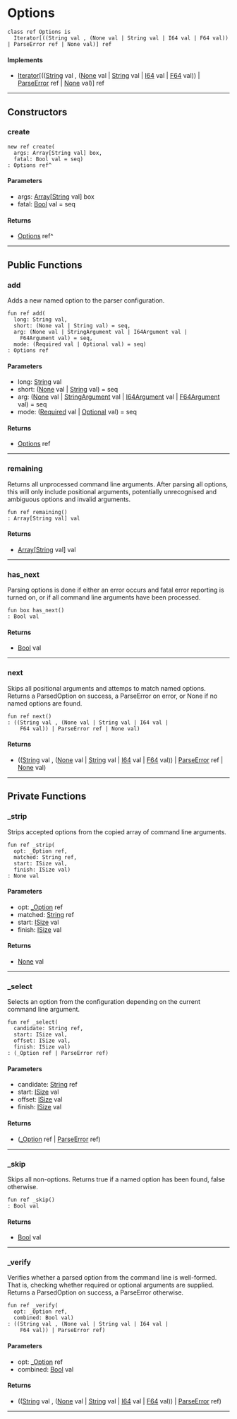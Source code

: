 # Options

```pony
class ref Options is
  Iterator[((String val , (None val | String val | I64 val | F64 val)) | ParseError ref | None val)] ref
```

#### Implements

* [Iterator](builtin-Iterator)\[(([String](builtin-String) val , ([None](builtin-None) val | [String](builtin-String) val | [I64](builtin-I64) val | [F64](builtin-F64) val)) | [ParseError](wallaroo_labs-options-ParseError) ref | [None](builtin-None) val)\] ref

---

## Constructors

### create

```pony
new ref create(
  args: Array[String val] box,
  fatal: Bool val = seq)
: Options ref^
```
#### Parameters

*   args: [Array](builtin-Array)\[[String](builtin-String) val\] box
*   fatal: [Bool](builtin-Bool) val = seq

#### Returns

* [Options](wallaroo_labs-options-Options) ref^

---

## Public Functions

### add

Adds a new named option to the parser configuration.


```pony
fun ref add(
  long: String val,
  short: (None val | String val) = seq,
  arg: (None val | StringArgument val | I64Argument val | 
    F64Argument val) = seq,
  mode: (Required val | Optional val) = seq)
: Options ref
```
#### Parameters

*   long: [String](builtin-String) val
*   short: ([None](builtin-None) val | [String](builtin-String) val) = seq
*   arg: ([None](builtin-None) val | [StringArgument](wallaroo_labs-options-StringArgument) val | [I64Argument](wallaroo_labs-options-I64Argument) val | 
    [F64Argument](wallaroo_labs-options-F64Argument) val) = seq
*   mode: ([Required](wallaroo_labs-options-Required) val | [Optional](wallaroo_labs-options-Optional) val) = seq

#### Returns

* [Options](wallaroo_labs-options-Options) ref

---

### remaining

Returns all unprocessed command line arguments. After parsing all options,
this will only include positional arguments, potentially unrecognised and
ambiguous options and invalid arguments.


```pony
fun ref remaining()
: Array[String val] val
```

#### Returns

* [Array](builtin-Array)\[[String](builtin-String) val\] val

---

### has_next

Parsing options is done if either an error occurs and fatal error reporting
is turned on, or if all command line arguments have been processed.


```pony
fun box has_next()
: Bool val
```

#### Returns

* [Bool](builtin-Bool) val

---

### next

Skips all positional arguments and attemps to match named options. Returns
a ParsedOption on success, a ParseError on error, or None if no named
options are found.


```pony
fun ref next()
: ((String val , (None val | String val | I64 val | 
    F64 val)) | ParseError ref | None val)
```

#### Returns

* (([String](builtin-String) val , ([None](builtin-None) val | [String](builtin-String) val | [I64](builtin-I64) val | 
    [F64](builtin-F64) val)) | [ParseError](wallaroo_labs-options-ParseError) ref | [None](builtin-None) val)

---

## Private Functions

### _strip

Strips accepted options from the copied array of command line arguments.


```pony
fun ref _strip(
  opt: _Option ref,
  matched: String ref,
  start: ISize val,
  finish: ISize val)
: None val
```
#### Parameters

*   opt: [_Option](wallaroo_labs-options-_Option) ref
*   matched: [String](builtin-String) ref
*   start: [ISize](builtin-ISize) val
*   finish: [ISize](builtin-ISize) val

#### Returns

* [None](builtin-None) val

---

### _select

Selects an option from the configuration depending on the current command
line argument.


```pony
fun ref _select(
  candidate: String ref,
  start: ISize val,
  offset: ISize val,
  finish: ISize val)
: (_Option ref | ParseError ref)
```
#### Parameters

*   candidate: [String](builtin-String) ref
*   start: [ISize](builtin-ISize) val
*   offset: [ISize](builtin-ISize) val
*   finish: [ISize](builtin-ISize) val

#### Returns

* ([_Option](wallaroo_labs-options-_Option) ref | [ParseError](wallaroo_labs-options-ParseError) ref)

---

### _skip

Skips all non-options. Returns true if a named option has been found, false
otherwise.


```pony
fun ref _skip()
: Bool val
```

#### Returns

* [Bool](builtin-Bool) val

---

### _verify

Verifies whether a parsed option from the command line is well-formed. That
is, checking whether required or optional arguments are supplied. Returns
a ParsedOption on success, a ParseError otherwise.


```pony
fun ref _verify(
  opt: _Option ref,
  combined: Bool val)
: ((String val , (None val | String val | I64 val | 
    F64 val)) | ParseError ref)
```
#### Parameters

*   opt: [_Option](wallaroo_labs-options-_Option) ref
*   combined: [Bool](builtin-Bool) val

#### Returns

* (([String](builtin-String) val , ([None](builtin-None) val | [String](builtin-String) val | [I64](builtin-I64) val | 
    [F64](builtin-F64) val)) | [ParseError](wallaroo_labs-options-ParseError) ref)

---

